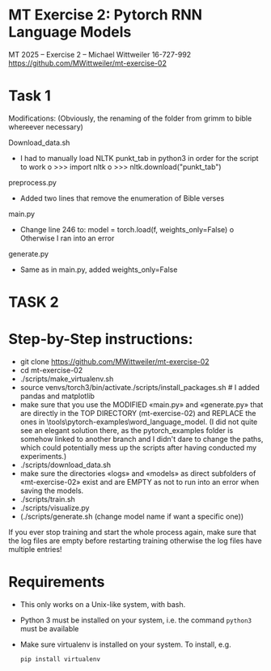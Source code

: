 # MT Exercise 2: Pytorch RNN Language Models

MT 2025 – Exercise 2 – Michael Wittweiler 16-727-992
https://github.com/MWittweiler/mt-exercise-02 

# Task 1

Modifications:
(Obviously, the renaming of the folder from grimm to bible whereever necessary)

Download_data.sh
-	I had to manually load NLTK punkt_tab in python3 in order for the script to work
o	>>> import nltk
o	>>> nltk.download("punkt_tab")

preprocess.py
-	Added two lines that remove the enumeration of Bible verses

main.py
-	Change line 246 to: model = torch.load(f, weights_only=False)
o	Otherwise I ran into an error

generate.py
-	Same as in main.py, added weights_only=False



# TASK 2

# Step-by-Step instructions:
- git clone https://github.com/MWittweiler/mt-exercise-02
- cd mt-exercise-02
- ./scripts/make_virtualenv.sh
- source venvs/torch3/bin/activate./scripts/install_packages.sh # I added pandas and matplotlib
- make sure that you use the MODIFIED «main.py» and «generate.py» that are directly in the TOP DIRECTORY (mt-exercise-02) and REPLACE the ones in \tools\pytorch-examples\word_language_model\. (I did not quite see an elegant solution there, as the pytorch_examples folder is somehow linked to another branch and I didn't dare to change the paths, which could potentially mess up the scripts after having conducted my experiments.)
- ./scripts/download_data.sh
- make sure the directories «logs» and «models» as direct subfolders of «mt-exercise-02» exist and are EMPTY as not to run into an error when saving the models. 
- ./scripts/train.sh
- ./scripts/visualize.py
- (./scripts/generate.sh (change model name if want a specific one))

If you ever stop training and start the whole process again, make sure that the log files are empty before restarting training otherwise the log files have multiple entries!

# Requirements

- This only works on a Unix-like system, with bash.
- Python 3 must be installed on your system, i.e. the command `python3` must be available
- Make sure virtualenv is installed on your system. To install, e.g.

    `pip install virtualenv`



